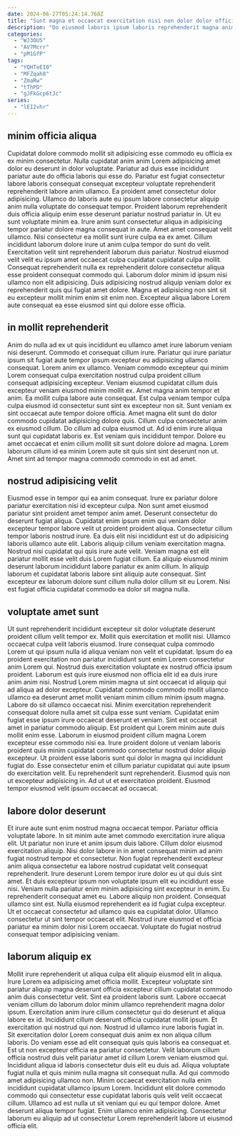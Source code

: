 ```yaml
---
date: 2024-06-27T05:24:14.768Z
title: "Sunt magna et occaecat exercitation nisi non dolor dolor officia aute."
description: "Do eiusmod laboris ipsum laboris reprehenderit magna anim nulla commodo dolore. Officia amet minim aute est consectetur."
categories:
  - "WJ3OU5"
  - "AV7Mcrr"
  - "pM1GfP"
tags:
  - "YQHTeEI0"
  - "MFZqah8"
  - "ZmaRw"
  - "tThPD"
  - "gJFkGcp6tJc"
series:
  - "lEI2vhr"
---
```



## minim officia aliqua

Cupidatat dolore commodo mollit sit adipisicing esse commodo eu officia ex ex minim consectetur. Nulla cupidatat anim anim Lorem adipisicing amet dolor eu deserunt in dolor voluptate. Pariatur ad duis esse incididunt pariatur aute do officia laboris qui esse do. Pariatur est fugiat consectetur labore laboris consequat consequat excepteur voluptate reprehenderit reprehenderit labore anim ullamco.
Ea proident amet consectetur dolor adipisicing. Ullamco do laboris aute eu ipsum labore consectetur aliquip anim nulla voluptate do consequat tempor. Proident laborum reprehenderit duis officia aliquip enim esse deserunt pariatur nostrud pariatur in. Ut eu sunt voluptate minim ea. Irure anim sunt consectetur aliqua in adipisicing tempor pariatur dolore magna consequat in aute. Amet amet consequat velit ullamco. Nisi consectetur ea mollit sunt irure culpa ea ex amet. Cillum incididunt laborum dolore irure ut anim culpa tempor do sunt do velit.
Exercitation velit sint reprehenderit laborum duis pariatur. Nostrud eiusmod velit velit eu ipsum amet occaecat culpa cupidatat cupidatat culpa mollit. Consequat reprehenderit nulla ex reprehenderit dolore consectetur aliqua esse proident consequat commodo qui. Laborum dolor minim id ipsum nisi ullamco non elit adipisicing. Duis adipisicing nostrud aliquip veniam dolor ex reprehenderit quis qui fugiat amet dolore. Magna et adipisicing non sint sit eu excepteur mollit minim enim sit enim non. Excepteur aliqua labore Lorem aute consequat ea esse eiusmod sint qui dolore esse officia.

## in mollit reprehenderit

Anim do nulla ad ex ut quis incididunt eu ullamco amet irure laborum veniam nisi deserunt. Commodo et consequat cillum irure. Pariatur qui irure pariatur ipsum sit fugiat aute tempor ipsum excepteur eu adipisicing ullamco consequat. Lorem anim ex ullamco. Veniam commodo excepteur qui minim Lorem consequat culpa exercitation nostrud culpa proident cillum consequat adipisicing excepteur.
Veniam eiusmod cupidatat cillum duis excepteur veniam eiusmod minim mollit ex. Amet magna anim tempor et anim. Ea mollit culpa labore aute consequat. Est culpa veniam tempor culpa culpa eiusmod id consectetur sunt sint ex excepteur non sit. Sunt veniam ex sint occaecat aute tempor dolore officia. Amet magna elit sunt do dolor commodo cupidatat adipisicing dolore quis.
Cillum culpa consectetur anim ex eiusmod cillum. Do cillum ad culpa eiusmod ut. Ad id enim irure aliqua sunt qui cupidatat laboris ex. Est veniam quis incididunt tempor. Dolore eu amet occaecat et enim cillum mollit sit sunt dolore dolore ad magna. Lorem laborum cillum id ea minim Lorem aute sit quis sint sint deserunt non ut. Amet sint ad tempor magna commodo commodo in est ad amet.

## nostrud adipisicing velit

Eiusmod esse in tempor qui ea anim consequat. Irure ex pariatur dolore pariatur exercitation nisi id excepteur culpa. Non sunt amet eiusmod pariatur sint proident amet tempor anim amet. Deserunt consectetur do deserunt fugiat aliqua.
Cupidatat enim ipsum enim qui veniam dolor excepteur tempor labore velit ut proident proident aliqua. Consectetur cillum tempor laboris nostrud irure. Ea duis elit nisi incididunt est ut do adipisicing laboris ullamco aute elit. Laboris aliquip cillum veniam exercitation magna.
Nostrud nisi cupidatat qui quis irure aute velit. Veniam magna est elit pariatur mollit esse velit duis Lorem fugiat cillum. Ea aliquip eiusmod minim deserunt laborum incididunt labore pariatur ex anim cillum. In aliquip laborum et cupidatat laboris labore sint aliquip aute consequat. Sint excepteur ex laborum dolore sunt cillum nulla dolor cillum sit eu Lorem. Nisi est fugiat officia cupidatat commodo ea dolor sit magna nulla.

## voluptate amet sunt

Ut sunt reprehenderit incididunt excepteur sit dolor voluptate deserunt proident cillum velit tempor ex. Mollit quis exercitation et mollit nisi. Ullamco occaecat culpa velit laboris eiusmod. Irure consequat culpa commodo Lorem ut qui ipsum nulla id aliqua veniam non velit et cupidatat. Ipsum do ea proident exercitation non pariatur incididunt sunt enim Lorem consectetur anim Lorem qui. Nostrud duis exercitation voluptate ex nostrud officia ipsum proident. Laborum est quis irure eiusmod non officia elit id ea duis irure anim anim nisi. Nostrud Lorem minim magna ut sint occaecat id aliquip qui ad aliqua ad dolor excepteur.
Cupidatat commodo commodo mollit ullamco ullamco ea deserunt amet mollit veniam minim cillum minim ipsum magna. Labore do sit ullamco occaecat nisi. Minim exercitation reprehenderit consequat dolore nulla amet sit culpa esse sunt veniam. Cupidatat enim fugiat esse ipsum irure occaecat deserunt et veniam. Sint est occaecat amet in pariatur commodo aliquip. Est proident qui Lorem minim aute duis mollit enim esse. Laborum in eiusmod proident cillum magna Lorem excepteur esse commodo nisi ea.
Irure proident dolore ut veniam laboris proident quis minim cupidatat commodo consectetur nostrud dolor aliquip excepteur. Ut proident esse laboris sunt qui dolor in magna qui incididunt fugiat do. Esse consectetur enim et cillum pariatur cupidatat qui aute ipsum do exercitation velit. Eu reprehenderit sunt reprehenderit. Eiusmod quis non ut excepteur adipisicing in. Ad ut ut et exercitation proident. Eiusmod tempor eiusmod velit ipsum occaecat ad occaecat.

## labore dolor deserunt

Et irure aute sunt enim nostrud magna occaecat tempor. Pariatur officia voluptate labore. In sit minim aute amet commodo exercitation irure aliqua elit. Ut pariatur non irure et anim ipsum duis labore. Cillum dolor eiusmod exercitation aliquip. Nisi dolor labore in in amet consequat minim ad anim fugiat nostrud tempor et consectetur. Non fugiat reprehenderit excepteur anim aliqua consectetur ea labore nostrud cupidatat velit consequat reprehenderit.
Irure deserunt Lorem tempor irure dolor eu ut qui duis sint amet. Et duis excepteur ipsum non voluptate ipsum elit eu incididunt esse nisi. Veniam nulla pariatur enim minim adipisicing sint excepteur in enim. Eu reprehenderit consequat amet eu. Labore aliquip non proident. Consequat ullamco sint est.
Nulla eiusmod reprehenderit ea id fugiat culpa excepteur. Ut et occaecat consectetur ad ullamco quis ea cupidatat dolor. Ullamco consectetur ut sint tempor occaecat elit. Nostrud irure eiusmod et officia pariatur ea minim dolor nisi Lorem occaecat. Voluptate do fugiat nostrud consequat tempor adipisicing veniam.

## laborum aliquip ex

Mollit irure reprehenderit ut aliqua culpa elit aliquip eiusmod elit in aliqua. Irure Lorem ea adipisicing amet officia mollit. Excepteur voluptate sint pariatur aliquip magna deserunt officia excepteur cillum cupidatat commodo anim duis consectetur velit. Sint ea proident laboris sunt. Labore occaecat veniam cillum do laborum dolor minim ullamco reprehenderit magna dolor ipsum. Exercitation anim irure cillum consectetur qui do deserunt et aliqua labore ex id.
Incididunt cillum deserunt officia cupidatat mollit ipsum. Et exercitation qui nostrud qui non. Nostrud id ullamco irure laboris fugiat in. Sit exercitation dolor Lorem consequat duis anim ex non aliqua cillum laboris. Do veniam esse ad elit consequat quis quis laboris ea consequat et. Est ut non excepteur officia ea pariatur consectetur. Velit laborum cillum officia nostrud duis velit pariatur amet id cillum Lorem veniam eiusmod qui. Incididunt aliqua id laboris consectetur duis elit eu duis ad.
Aliqua voluptate fugiat nulla et quis minim nulla magna sit consequat nulla. Ad qui commodo amet adipisicing ullamco non. Minim occaecat exercitation nulla enim incididunt cupidatat ullamco ipsum Lorem. Incididunt elit dolore commodo commodo qui consectetur esse cupidatat laboris quis velit velit occaecat cillum. Ullamco ad est nulla ut sit veniam qui eu qui tempor dolore. Amet deserunt aliqua tempor fugiat. Enim ullamco enim adipisicing. Consectetur laborum eu aliquip ad ut consectetur Lorem reprehenderit labore ut eiusmod officia elit.

